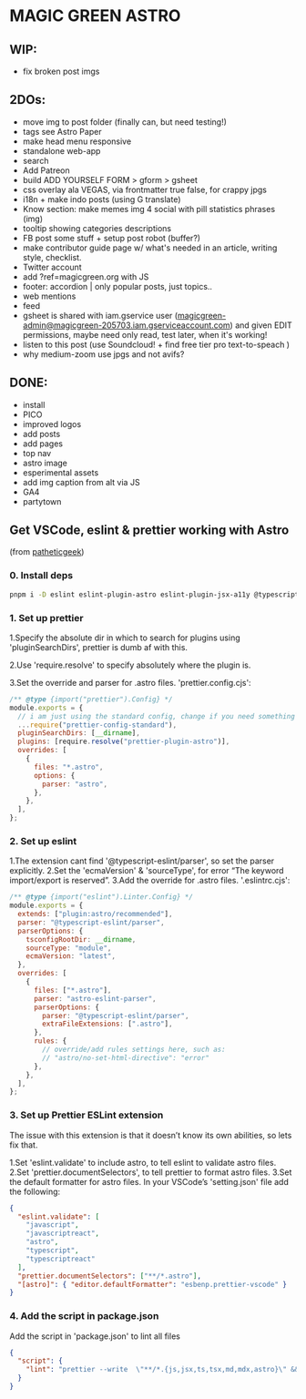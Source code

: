 # MAGIC GREEN ASTRO

## WIP:

- fix broken post imgs

## 2DOs:

- move img to post folder (finally can, but need testing!)
- tags see Astro Paper
- make head menu responsive
- standalone web-app
- search
- Add Patreon
- build ADD YOURSELF FORM > gform > gsheet
- css overlay ala VEGAS, via frontmatter true false, for crappy jpgs
- i18n + make indo posts (using G translate)
- Know section: make memes img 4 social with pill statistics phrases (img)
- tooltip showing categories descriptions
- FB post some stuff + setup post robot (buffer?)
- make contributor guide page w/ what's needed in an article, writing style, checklist.
- Twitter account
- add ?ref=magicgreen.org with JS
- footer: accordion | only popular posts, just topics..
- web mentions
- feed
- gsheet is shared with iam.gservice user (magicgreen-admin@magicgreen-205703.iam.gserviceaccount.com) and given EDIT permissions, maybe need only read, test later, when it's working!
- listen to this post (use Soundcloud! + find free tier pro text-to-speach )
- why medium-zoom use jpgs and not avifs?

## DONE:

- install
- PICO
- improved logos
- add posts
- add pages
- top nav
- astro image
- esperimental assets
- add img caption from alt via JS
- GA4
- partytown

## Get VSCode, eslint & prettier working with Astro

(from [patheticgeek](https://patheticgeek.dev/blog/astro-prettier-eslint-vscode))

### 0. Install deps

```sh
pnpm i -D eslint eslint-plugin-astro eslint-plugin-jsx-a11y @typescript-eslint/parser prettier prettier-config-standard prettier-plugin-astro
```

### 1. Set up prettier

1.Specify the absolute dir in which to search for plugins using 'pluginSearchDirs', prettier is dumb af with this.

2.Use 'require.resolve' to specify absolutely where the plugin is.

3.Set the override and parser for .astro files.
'prettier.config.cjs':

```cjs
/** @type {import("prettier").Config} */
module.exports = {
  // i am just using the standard config, change if you need something else
  ...require("prettier-config-standard"),
  pluginSearchDirs: [__dirname],
  plugins: [require.resolve("prettier-plugin-astro")],
  overrides: [
    {
      files: "*.astro",
      options: {
        parser: "astro",
      },
    },
  ],
};
```

### 2. Set up eslint

1.The extension cant find '@typescript-eslint/parser', so set the parser explicitly.
2.Set the 'ecmaVersion' & 'sourceType', for error “The keyword import/export is reserved”.
3.Add the override for .astro files.
'.eslintrc.cjs':

```cjs
/** @type {import("eslint").Linter.Config} */
module.exports = {
  extends: ["plugin:astro/recommended"],
  parser: "@typescript-eslint/parser",
  parserOptions: {
    tsconfigRootDir: __dirname,
    sourceType: "module",
    ecmaVersion: "latest",
  },
  overrides: [
    {
      files: ["*.astro"],
      parser: "astro-eslint-parser",
      parserOptions: {
        parser: "@typescript-eslint/parser",
        extraFileExtensions: [".astro"],
      },
      rules: {
        // override/add rules settings here, such as:
        // "astro/no-set-html-directive": "error"
      },
    },
  ],
};
```

### 3. Set up Prettier ESLint extension

The issue with this extension is that it doesn’t know its own abilities, so lets fix that.

1.Set 'eslint.validate' to include astro, to tell eslint to validate astro files.
2.Set 'prettier.documentSelectors', to tell prettier to format astro files.
3.Set the default formatter for astro files.
In your VSCode’s 'setting.json' file add the following:

```json
{
  "eslint.validate": [
    "javascript",
    "javascriptreact",
    "astro",
    "typescript",
    "typescriptreact"
  ],
  "prettier.documentSelectors": ["**/*.astro"],
  "[astro]": { "editor.defaultFormatter": "esbenp.prettier-vscode" }
}
```

### 4. Add the script in package.json

Add the script in 'package.json' to lint all files

```json
{
  "script": {
    "lint": "prettier --write  \"**/*.{js,jsx,ts,tsx,md,mdx,astro}\" && eslint --fix \"src/**/*.{js,ts,jsx,tsx,astro}\""
  }
}
```
